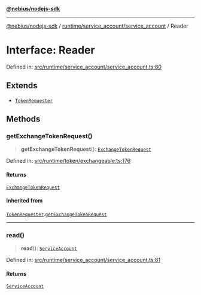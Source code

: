 [**@nebius/nodejs-sdk**](../../../../README.md)

***

[@nebius/nodejs-sdk](../../../../README.md) / [runtime/service\_account/service\_account](../README.md) / Reader

# Interface: Reader

Defined in: [src/runtime/service\_account/service\_account.ts:80](https://github.com/nebius/nodejs-sdk/blob/a37d220b2851e3bf0d396cb03828d544f584df45/src/runtime/service_account/service_account.ts#L80)

## Extends

- [`TokenRequester`](../../../token/exchangeable/interfaces/TokenRequester.md)

## Methods

### getExchangeTokenRequest()

> **getExchangeTokenRequest**(): [`ExchangeTokenRequest`](../../../../api/nebius/iam/v1/interfaces/ExchangeTokenRequest.md)

Defined in: [src/runtime/token/exchangeable.ts:176](https://github.com/nebius/nodejs-sdk/blob/a37d220b2851e3bf0d396cb03828d544f584df45/src/runtime/token/exchangeable.ts#L176)

#### Returns

[`ExchangeTokenRequest`](../../../../api/nebius/iam/v1/interfaces/ExchangeTokenRequest.md)

#### Inherited from

[`TokenRequester`](../../../token/exchangeable/interfaces/TokenRequester.md).[`getExchangeTokenRequest`](../../../token/exchangeable/interfaces/TokenRequester.md#getexchangetokenrequest)

***

### read()

> **read**(): [`ServiceAccount`](../classes/ServiceAccount.md)

Defined in: [src/runtime/service\_account/service\_account.ts:81](https://github.com/nebius/nodejs-sdk/blob/a37d220b2851e3bf0d396cb03828d544f584df45/src/runtime/service_account/service_account.ts#L81)

#### Returns

[`ServiceAccount`](../classes/ServiceAccount.md)
